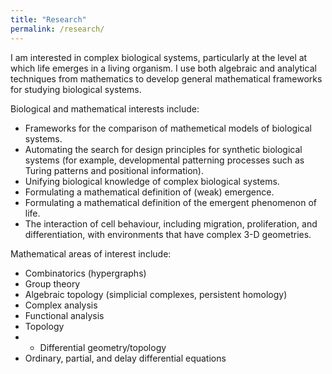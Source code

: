 ```yaml
---
title: "Research"
permalink: /research/
---
```


I am interested in complex biological systems, particularly at the level at which life emerges in a living organism. I use both algebraic and analytical techniques from mathematics to develop general mathematical frameworks for studying biological systems.

Biological and mathematical interests include:
- Frameworks for the comparison of mathemetical models of biological systems.
- Automating the search for design principles for synthetic biological systems (for example, developmental patterning processes such as Turing patterns and positional information).
- Unifying biological knowledge of complex biological systems.
- Formulating a mathematical definition of (weak) emergence.
- Formulating a mathematical definition of the emergent phenomenon of life.
- The interaction of cell behaviour, including migration, proliferation, and differentiation, with environments that have complex 3-D geometries.

Mathematical areas of interest include:
- Combinatorics (hypergraphs)
- Group theory
- Algebraic topology (simplicial complexes, persistent homology)
- Complex analysis
- Functional analysis
- Topology
- - Differential geometry/topology
- Ordinary, partial, and delay differential equations

